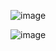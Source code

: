 ![image](https://github.com/varunram2001/VerliogCodes/assets/80676450/dcd353f7-609d-4022-994f-6d2247aac698)

![image](https://github.com/varunram2001/VerliogCodes/assets/80676450/29a3fd6d-f96e-47af-8d52-390f74e275b3)


